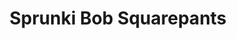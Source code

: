 ---
slug: sprunki-bob-squarepants-2152
title: Sprunki Bob Squarepants
description: "Sprunki Bob Squarepants is an exciting online game. Play for free directly in your browser!"
icon: /images/popular_mods/Sprunki Bob Squarepants.png
url: https://wowtbc.net/sprunkin/bob-squarepants/index.html
previewImage: /images/popular_mods/Sprunki Bob Squarepants.png
type: popular mods

# SEO配置
seo:
  title: "Sprunki Bob Squarepants - Play Free Online Game | Fun Browser Games"
  description: "Sprunki Bob Squarepants - Play this fun online game for free in your browser. No download required!"
  ogImage: "/images/popular_mods/Sprunki Bob Squarepants.png"
  keywords: "sprunki-bob-squarepants-2152, online game, browser game, free game, popular mods game, play online"

videoUrls:
  - https://www.youtube.com/embed/example1
  - https://www.youtube.com/embed/example2

whyPlay:
  title: "Why Play Sprunki Bob Squarepants?"
  items:
    - "Immersive Gameplay: Sprunki Bob Squarepants offers an engaging and immersive gaming experience that will keep you entertained for hours"
    - "Challenging Levels: Test your skills with increasingly difficult challenges and obstacles"
    - "Beautiful Graphics: Enjoy stunning visuals and smooth animations that bring the game world to life"
    - "Regular Updates: New content and features are added regularly to keep the game fresh and exciting"
    - "Free to Play: Experience all the fun without spending a penny"
    - "Community Features: Connect with other players, share strategies, and compete for high scores"
    - "Cross-Platform: Play on any device with a web browser, no downloads required"

features:
  title: "Key Features of Sprunki Bob Squarepants"
  image: "/images/popular_mods/Sprunki Bob Squarepants.png"
  items:
    - "Intuitive Controls: Easy to learn controls make Sprunki Bob Squarepants accessible for players of all skill levels"
    - "Multiple Game Modes: Enjoy various gameplay options that provide different challenges and experiences"
    - "Character Customization: Personalize your gaming experience with unique characters and items"
    - "Achievement System: Complete special tasks to earn rewards and recognition"
    - "Leaderboards: Compete with players worldwide and see who can achieve the highest scores"

characteristics:
  title: "Game Characteristics"
  image: "/images/popular_mods/Sprunki Bob Squarepants.png"
  items:
    - "Genre: Popular mods game with elements of strategy and skill"
    - "Difficulty: Suitable for both casual gamers and those seeking a challenge"
    - "Play Time: Quick sessions or extended gameplay, depending on your preference"
    - "Art Style: Vibrant and engaging visuals that enhance the gaming experience"
    - "Sound Design: Immersive audio that complements the gameplay perfectly"

info: "Sprunki Bob Squarepants is an exciting online game that offers players a unique and engaging gaming experience. With its intuitive controls, stunning visuals, and challenging gameplay, Sprunki Bob Squarepants provides hours of entertainment for players of all ages and skill levels. Whether you're looking for a quick gaming session during a break or an extended play session, Sprunki Bob Squarepants delivers an immersive experience that will keep you coming back for more. The game features multiple levels of increasing difficulty, ensuring that players are constantly challenged as they progress. With regular updates adding new content and features, Sprunki Bob Squarepants remains fresh and exciting, providing endless entertainment options for its growing community of players."

howToPlayIntro: "Welcome to Sprunki Bob Squarepants! This guide will walk you through the basics and help you master the game. Whether you're a beginner or looking to improve your skills, these tips and instructions will enhance your gaming experience."

howToPlaySteps:
  - title: "Getting Started"
    description: "Begin your Sprunki Bob Squarepants adventure by familiarizing yourself with the controls. Use your keyboard or mouse to navigate through the game interface. The tutorial will guide you through the basic mechanics and help you understand the objectives."
  - title: "Understanding the Objectives"
    description: "In Sprunki Bob Squarepants, your main goal is to progress through levels by completing specific objectives. Each level presents unique challenges that require different strategies and approaches."
  - title: "Mastering the Controls"
    description: "Practice using the controls to improve your precision and reaction time. Sprunki Bob Squarepants requires quick reflexes and strategic thinking to overcome obstacles and defeat opponents."
  - title: "Utilizing Power-ups"
    description: "Collect power-ups throughout the game to enhance your abilities and overcome difficult challenges. Each power-up offers unique advantages that can be crucial for success."
  - title: "Developing Strategies"
    description: "As you progress in Sprunki Bob Squarepants, develop effective strategies for different scenarios. Analyze patterns, anticipate challenges, and adapt your approach to maximize your performance."

faq:
  title: "Frequently Asked Questions about Sprunki Bob Squarepants"
  items:
    - question: "Is Sprunki Bob Squarepants free to play?"
      answer: "Yes, Sprunki Bob Squarepants is completely free to play directly in your web browser. No downloads or purchases are required to enjoy the full game experience."
    - question: "Can I play Sprunki Bob Squarepants on mobile devices?"
      answer: "Yes, Sprunki Bob Squarepants is optimized for both desktop and mobile play. You can enjoy the game on any device with a web browser and internet connection."
    - question: "Are there any in-game purchases?"
      answer: "While Sprunki Bob Squarepants is free to play, there may be optional in-game purchases available for cosmetic items or additional features that don't affect core gameplay."
    - question: "How often is Sprunki Bob Squarepants updated?"
      answer: "The developers regularly update Sprunki Bob Squarepants with new content, features, and improvements based on player feedback and game performance."
    - question: "Can I play Sprunki Bob Squarepants offline?"
      answer: "Currently, Sprunki Bob Squarepants requires an internet connection to play as it's a browser-based online game."
    - question: "Is Sprunki Bob Squarepants suitable for children?"
      answer: "Yes, Sprunki Bob Squarepants is designed to be family-friendly and suitable for players of all ages."
    - question: "How do I report bugs or issues?"
      answer: "If you encounter any problems while playing Sprunki Bob Squarepants, you can report them through the game's support page or contact the developers directly through their website."
    - question: "Still Have Questions?"
      answer: "If you have additional questions about Sprunki Bob Squarepants that aren't covered in this FAQ, please visit our support center or contact our customer service team for assistance."
---
